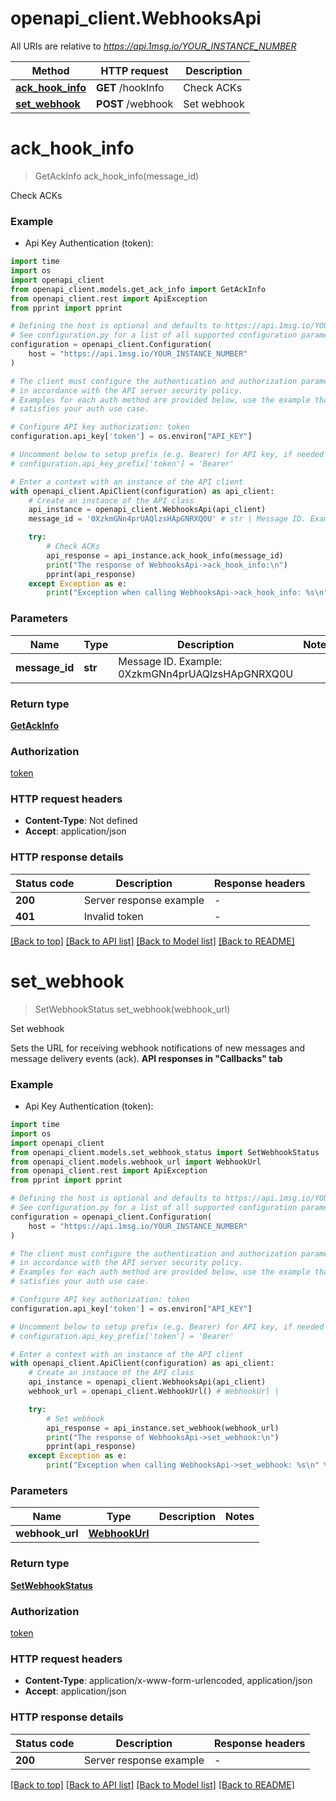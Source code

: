 # openapi_client.WebhooksApi

All URIs are relative to *https://api.1msg.io/YOUR_INSTANCE_NUMBER*

Method | HTTP request | Description
------------- | ------------- | -------------
[**ack_hook_info**](WebhooksApi.md#ack_hook_info) | **GET** /hookInfo | Check ACKs
[**set_webhook**](WebhooksApi.md#set_webhook) | **POST** /webhook | Set webhook


# **ack_hook_info**
> GetAckInfo ack_hook_info(message_id)

Check ACKs



### Example

* Api Key Authentication (token):
```python
import time
import os
import openapi_client
from openapi_client.models.get_ack_info import GetAckInfo
from openapi_client.rest import ApiException
from pprint import pprint

# Defining the host is optional and defaults to https://api.1msg.io/YOUR_INSTANCE_NUMBER
# See configuration.py for a list of all supported configuration parameters.
configuration = openapi_client.Configuration(
    host = "https://api.1msg.io/YOUR_INSTANCE_NUMBER"
)

# The client must configure the authentication and authorization parameters
# in accordance with the API server security policy.
# Examples for each auth method are provided below, use the example that
# satisfies your auth use case.

# Configure API key authorization: token
configuration.api_key['token'] = os.environ["API_KEY"]

# Uncomment below to setup prefix (e.g. Bearer) for API key, if needed
# configuration.api_key_prefix['token'] = 'Bearer'

# Enter a context with an instance of the API client
with openapi_client.ApiClient(configuration) as api_client:
    # Create an instance of the API class
    api_instance = openapi_client.WebhooksApi(api_client)
    message_id = '0XzkmGNn4prUAQlzsHApGNRXQ0U' # str | Message ID. Example: 0XzkmGNn4prUAQlzsHApGNRXQ0U

    try:
        # Check ACKs
        api_response = api_instance.ack_hook_info(message_id)
        print("The response of WebhooksApi->ack_hook_info:\n")
        pprint(api_response)
    except Exception as e:
        print("Exception when calling WebhooksApi->ack_hook_info: %s\n" % e)
```



### Parameters

Name | Type | Description  | Notes
------------- | ------------- | ------------- | -------------
 **message_id** | **str**| Message ID. Example: 0XzkmGNn4prUAQlzsHApGNRXQ0U | 

### Return type

[**GetAckInfo**](GetAckInfo.md)

### Authorization

[token](../README.md#token)

### HTTP request headers

 - **Content-Type**: Not defined
 - **Accept**: application/json

### HTTP response details
| Status code | Description | Response headers |
|-------------|-------------|------------------|
**200** | Server response example |  -  |
**401** | Invalid token |  -  |

[[Back to top]](#) [[Back to API list]](../README.md#documentation-for-api-endpoints) [[Back to Model list]](../README.md#documentation-for-models) [[Back to README]](../README.md)

# **set_webhook**
> SetWebhookStatus set_webhook(webhook_url)

Set webhook

Sets the URL for receiving webhook notifications of new messages and message delivery events (ack).  **API responses in \"Callbacks\" tab**

### Example

* Api Key Authentication (token):
```python
import time
import os
import openapi_client
from openapi_client.models.set_webhook_status import SetWebhookStatus
from openapi_client.models.webhook_url import WebhookUrl
from openapi_client.rest import ApiException
from pprint import pprint

# Defining the host is optional and defaults to https://api.1msg.io/YOUR_INSTANCE_NUMBER
# See configuration.py for a list of all supported configuration parameters.
configuration = openapi_client.Configuration(
    host = "https://api.1msg.io/YOUR_INSTANCE_NUMBER"
)

# The client must configure the authentication and authorization parameters
# in accordance with the API server security policy.
# Examples for each auth method are provided below, use the example that
# satisfies your auth use case.

# Configure API key authorization: token
configuration.api_key['token'] = os.environ["API_KEY"]

# Uncomment below to setup prefix (e.g. Bearer) for API key, if needed
# configuration.api_key_prefix['token'] = 'Bearer'

# Enter a context with an instance of the API client
with openapi_client.ApiClient(configuration) as api_client:
    # Create an instance of the API class
    api_instance = openapi_client.WebhooksApi(api_client)
    webhook_url = openapi_client.WebhookUrl() # WebhookUrl | 

    try:
        # Set webhook
        api_response = api_instance.set_webhook(webhook_url)
        print("The response of WebhooksApi->set_webhook:\n")
        pprint(api_response)
    except Exception as e:
        print("Exception when calling WebhooksApi->set_webhook: %s\n" % e)
```



### Parameters

Name | Type | Description  | Notes
------------- | ------------- | ------------- | -------------
 **webhook_url** | [**WebhookUrl**](WebhookUrl.md)|  | 

### Return type

[**SetWebhookStatus**](SetWebhookStatus.md)

### Authorization

[token](../README.md#token)

### HTTP request headers

 - **Content-Type**: application/x-www-form-urlencoded, application/json
 - **Accept**: application/json

### HTTP response details
| Status code | Description | Response headers |
|-------------|-------------|------------------|
**200** | Server response example |  -  |

[[Back to top]](#) [[Back to API list]](../README.md#documentation-for-api-endpoints) [[Back to Model list]](../README.md#documentation-for-models) [[Back to README]](../README.md)

